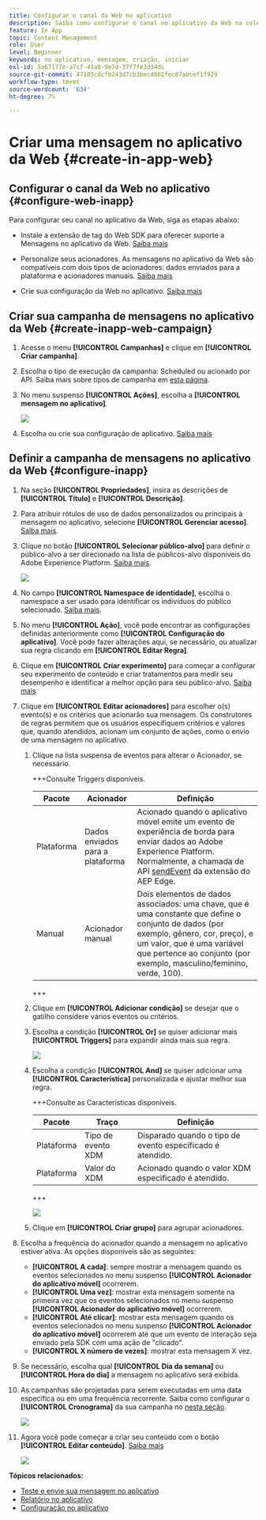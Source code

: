 ```yaml
---
title: Configurar o canal da Web no aplicativo
description: Saiba como configurar o canal no aplicativo da Web na coleção de dados
feature: In App
topic: Content Management
role: User
level: Beginner
keywords: no aplicativo, mensagem, criação, iniciar
exl-id: 5a67177e-a7cf-41a8-9e7d-37f7fe3d34dc
source-git-commit: 47185cdcfb243d7cb3becd861fec87abcef1f929
workflow-type: tm+mt
source-wordcount: '634'
ht-degree: 7%

---
```


# Criar uma mensagem no aplicativo da Web {#create-in-app-web}

## Configurar o canal da Web no aplicativo {#configure-web-inapp}

Para configurar seu canal no aplicativo da Web, siga as etapas abaixo:

* Instale a extensão de tag do Web SDK para oferecer suporte a Mensagens no aplicativo da Web. [Saiba mais](https://experienceleague.adobe.com/docs/experience-platform/tags/extensions/client/web-sdk/web-sdk-extension-configuration.html?lang=pt-BR)

* Personalize seus acionadores. As mensagens no aplicativo da Web são compatíveis com dois tipos de acionadores: dados enviados para a plataforma e acionadores manuais. [Saiba mais](https://experienceleague.adobe.com/docs/experience-platform/edge/personalization/ajo/web-in-app-messaging.html?lang=pt-BR)

* Crie sua configuração da Web no aplicativo. [Saiba mais](inapp-configuration.md)

## Criar sua campanha de mensagens no aplicativo da Web {#create-inapp-web-campaign}

1. Acesse o menu **[!UICONTROL Campanhas]** e clique em **[!UICONTROL Criar campanha]**.

1. Escolha o tipo de execução da campanha: Scheduled ou acionado por API. Saiba mais sobre tipos de campanha em [esta página](../campaigns/create-campaign.md#campaigntype).

1. No menu suspenso **[!UICONTROL Ações]**, escolha a **[!UICONTROL mensagem no aplicativo]**.

   ![](assets/in_app_web_surface_1.png)

1. Escolha ou crie sua configuração de aplicativo. [Saiba mais](inapp-configuration.md#channel-prerequisites)

## Definir a campanha de mensagens no aplicativo da Web {#configure-inapp}

1. Na seção **[!UICONTROL Propriedades]**, insira as descrições de **[!UICONTROL Título]** e **[!UICONTROL Descrição]**.

1. Para atribuir rótulos de uso de dados personalizados ou principais à mensagem no aplicativo, selecione **[!UICONTROL Gerenciar acesso]**. [Saiba mais](../administration/object-based-access.md).

1. Clique no botão **[!UICONTROL Selecionar público-alvo]** para definir o público-alvo a ser direcionado na lista de públicos-alvo disponíveis do Adobe Experience Platform. [Saiba mais](../audience/about-audiences.md).

   ![](assets/in_app_web_surface_5.png)

1. No campo **[!UICONTROL Namespace de identidade]**, escolha o namespace a ser usado para identificar os indivíduos do público selecionado. [Saiba mais](../event/about-creating.md#select-the-namespace).

1. No menu **[!UICONTROL Ação]**, você pode encontrar as configurações definidas anteriormente como **[!UICONTROL Configuração do aplicativo]**. Você pode fazer alterações aqui, se necessário, ou atualizar sua regra clicando em **[!UICONTROL Editar Regra]**.

1. Clique em **[!UICONTROL Criar experimento]** para começar a configurar seu experimento de conteúdo e criar tratamentos para medir seu desempenho e identificar a melhor opção para seu público-alvo. [Saiba mais](../content-management/content-experiment.md)

1. Clique em **[!UICONTROL Editar acionadores]** para escolher o(s) evento(s) e os critérios que acionarão sua mensagem. Os construtores de regras permitem que os usuários especifiquem critérios e valores que, quando atendidos, acionam um conjunto de ações, como o envio de uma mensagem no aplicativo.

   1. Clique na lista suspensa de eventos para alterar o Acionador, se necessário.

      +++Consulte Triggers disponíveis.

      | Pacote | Acionador | Definição |
      |---|---|---|
      | Plataforma | Dados enviados para a plataforma | Acionado quando o aplicativo móvel emite um evento de experiência de borda para enviar dados ao Adobe Experience Platform. Normalmente, a chamada de API [sendEvent](https://developer.adobe.com/client-sdks/documentation/edge-network/api-reference/#sendevent) da extensão do AEP Edge. |
      | Manual | Acionador manual | Dois elementos de dados associados: uma chave, que é uma constante que define o conjunto de dados (por exemplo, gênero, cor, preço), e um valor, que é uma variável que pertence ao conjunto (por exemplo, masculino/feminino, verde, 100). |

      +++

   1. Clique em **[!UICONTROL Adicionar condição]** se desejar que o gatilho considere vários eventos ou critérios.

   1. Escolha a condição **[!UICONTROL Or]** se quiser adicionar mais **[!UICONTROL Triggers]** para expandir ainda mais sua regra.

      ![](assets/in_app_web_surface_8.png)

   1. Escolha a condição **[!UICONTROL And]** se quiser adicionar uma **[!UICONTROL Característica]** personalizada e ajustar melhor sua regra.

      +++Consulte as Características disponíveis.

      | Pacote | Traço | Definição |
      |---|---|---|
      | Plataforma | Tipo de evento XDM | Disparado quando o tipo de evento especificado é atendido. |
      | Plataforma | Valor do XDM | Acionado quando o valor XDM especificado é atendido. |

      +++

      ![](assets/in_app_web_surface_9.png)

   1. Clique em **[!UICONTROL Criar grupo]** para agrupar acionadores.

1. Escolha a frequência do acionador quando a mensagem no aplicativo estiver ativa. As opções disponíveis são as seguintes:

   * **[!UICONTROL A cada]**: sempre mostrar a mensagem quando os eventos selecionados no menu suspenso **[!UICONTROL Acionador do aplicativo móvel]** ocorrerem.
   * **[!UICONTROL Uma vez]**: mostrar esta mensagem somente na primeira vez que os eventos selecionados no menu suspenso **[!UICONTROL Acionador do aplicativo móvel]** ocorrerem.
   * **[!UICONTROL Até clicar]**: mostrar esta mensagem quando os eventos selecionados no menu suspenso **[!UICONTROL Acionador do aplicativo móvel]** ocorrerem até que um evento de interação seja enviado pela SDK com uma ação de &quot;clicado&quot;.
   * **[!UICONTROL X número de vezes]**: mostrar esta mensagem X vez.

1. Se necessário, escolha qual **[!UICONTROL Dia da semana]** ou **[!UICONTROL Hora do dia]** a mensagem no aplicativo será exibida.

1. As campanhas são projetadas para serem executadas em uma data específica ou em uma frequência recorrente. Saiba como configurar o **[!UICONTROL Cronograma]** da sua campanha no [nesta seção](../campaigns/create-campaign.md#schedule).

   ![](assets/in_app_web_surface_6.png)

1. Agora você pode começar a criar seu conteúdo com o botão **[!UICONTROL Editar conteúdo]**. [Saiba mais](design-in-app.md)

   ![](assets/in_app_web_surface_7.png)

**Tópicos relacionados:**

* [Teste e envie sua mensagem no aplicativo](send-in-app.md)
* [Relatório no aplicativo](../reports/campaign-global-report-cja-inapp.md)
* [Configuração no aplicativo](inapp-configuration.md)
